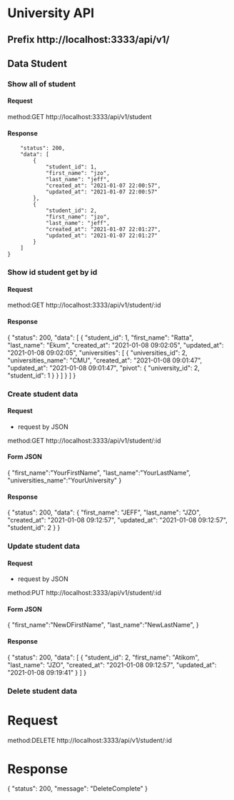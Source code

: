 # University API

## Prefix http://localhost:3333/api/v1/

## Data Student

### Show all of student

#### Request

method:GET http://localhost:3333/api/v1/student

#### Response

```{
    "status": 200,
    "data": [
        {
            "student_id": 1,
            "first_name": "jzo",
            "last_name": "jeff",
            "created_at": "2021-01-07 22:00:57",
            "updated_at": "2021-01-07 22:00:57"
        },
        {
            "student_id": 2,
            "first_name": "jzo",
            "last_name": "jeff",
            "created_at": "2021-01-07 22:01:27",
            "updated_at": "2021-01-07 22:01:27"
        }
    ]
}
```

### Show id student get by id

#### Request 

method:GET http://localhost:3333/api/v1/student/:id

#### Response 

{
    "status": 200,
    "data": [
        {
            "student_id": 1,
            "first_name": "Ratta",
            "last_name": "Ekum",
            "created_at": "2021-01-08 09:02:05",
            "updated_at": "2021-01-08 09:02:05",
            "universities": [
                {
                    "universities_id": 2,
                    "universities_name": "CMU",
                    "created_at": "2021-01-08 09:01:47",
                    "updated_at": "2021-01-08 09:01:47",
                    "pivot": {
                        "university_id": 2,
                        "student_id": 1
                    }
                }
            ]
        }
    ]
}

### Create student data 

#### Request 

* request by JSON 

method:GET http://localhost:3333/api/v1/student/:id

#### Form JSON 

{
    "first_name":"YourFirstName",
    "last_name":"YourLastName",
    "universities_name":"YourUniversity"
}

#### Response

{
    "status": 200,
    "data": {
        "first_name": "JEFF",
        "last_name": "JZO",
        "created_at": "2021-01-08 09:12:57",
        "updated_at": "2021-01-08 09:12:57",
        "student_id": 2
    }
}

### Update student data 

#### Request

* request by JSON

method:PUT http://localhost:3333/api/v1/student/:id 

#### Form JSON 

{
    "first_name":"NewDFirstName",
    "last_name":"NewLastName",
}

#### Response 

{
    "status": 200,
    "data": [
        {
            "student_id": 2,
            "first_name": "Atikom",
            "last_name": "JZO",
            "created_at": "2021-01-08 09:12:57",
            "updated_at": "2021-01-08 09:19:41"
        }
    ]
}

### Delete student data 

# Request

method:DELETE http://localhost:3333/api/v1/student/:id 

# Response 

{
    "status": 200,
    "message": "DeleteComplete"
}


